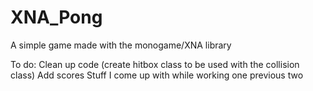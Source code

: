 # XNA_Pong

A simple game made with the monogame/XNA library

To do:
	Clean up code (create hitbox class to be used with the collision class)
	Add scores
	Stuff I come up with while working one previous two